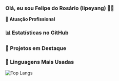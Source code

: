 ### Olá, eu sou Felipe do Rosário (lipeyang) 👋🏻

🏢 **Atuação Profissional**

### 📊 Estatísticas no GitHub

### 📌 Projetos em Destaque

### 🚀 Linguagens Mais Usadas

![Top Langs](https://github-readme-stats.vercel.app/api/top-langs/?username=lipeyang&layout=compact)
